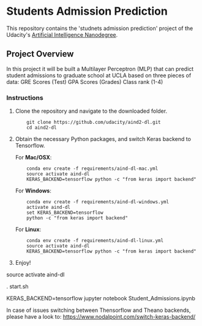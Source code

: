 # Students Admission Prediction

This repository contains the 'studnets admission prediction' project of the Udacity's [Artificial Intelligence Nanodegree](https://www.udacity.com/course/artificial-intelligence-nanodegree--nd889).

## Project Overview
In this project it will be built a Multilayer Perceptron (MLP) that can predict student admissions to graduate school at UCLA based on three pieces of data:
GRE Scores (Test)
GPA Scores (Grades)
Class rank (1-4)



### Instructions

1. Clone the repository and navigate to the downloaded folder.

	```
		git clone https://github.com/udacity/aind2-dl.git
		cd aind2-dl
	```

2. Obtain the necessary Python packages, and switch Keras backend to Tensorflow.

	For __Mac/OSX__:
	```
		conda env create -f requirements/aind-dl-mac.yml
		source activate aind-dl
		KERAS_BACKEND=tensorflow python -c "from keras import backend"
	```

	For __Windows__:
	```
		conda env create -f requirements/aind-dl-windows.yml
		activate aind-dl
		set KERAS_BACKEND=tensorflow
		python -c "from keras import backend"
	```

	For __Linux__:
	```
		conda env create -f requirements/aind-dl-linux.yml
		source activate aind-dl
		KERAS_BACKEND=tensorflow python -c "from keras import backend"
	```

3. Enjoy!


source activate aind-dl

. start.sh

KERAS_BACKEND=tensorflow jupyter notebook Student_Admissions.ipynb

In case of issues switching between Thensorflow and Theano backends, please have a look to:
https://www.nodalpoint.com/switch-keras-backend/
